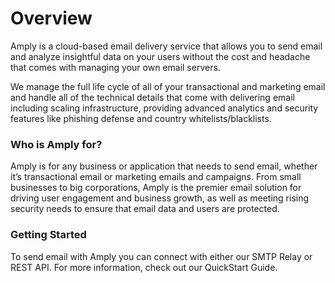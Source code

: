 # Overview

Amply is a cloud-based email delivery service that allows you to send email and analyze insightful data on your users without the cost and headache that comes with managing your own email servers. 

We manage the full life cycle of all of your transactional and marketing email and handle all of the technical details that come with delivering email including scaling infrastructure, providing advanced analytics and security features like phishing defense and country whitelists/blacklists.


### Who is Amply for?

Amply is for any business or application that needs to send email, whether it’s transactional email or marketing emails and campaigns. From small businesses to big corporations, Amply is the premier email solution for driving user engagement and business growth, as well as meeting rising security needs to ensure that email data and users are protected.


### Getting Started

To send email with Amply you can connect with either our SMTP Relay or REST API. For more information, check out our QuickStart Guide.









